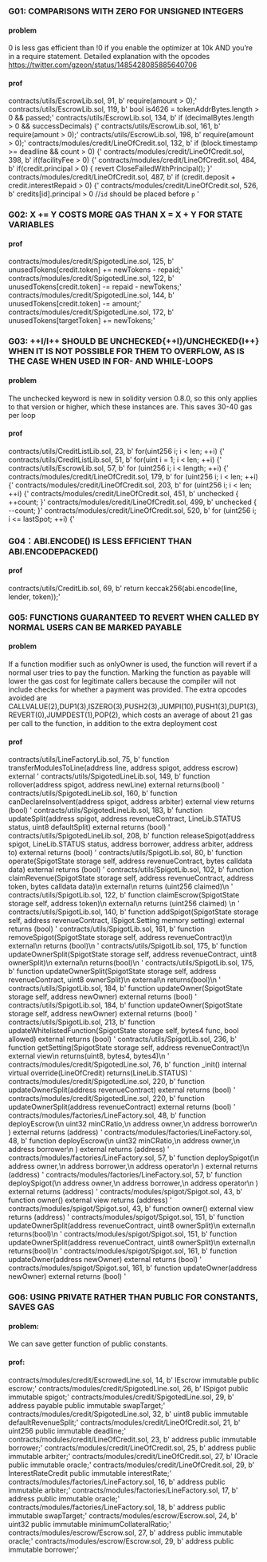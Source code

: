 ### G01: COMPARISONS WITH ZERO FOR UNSIGNED INTEGERS
#### problem
0 is less gas efficient than !0 if you enable the optimizer at 10k AND you’re in a require statement. Detailed explanation with the opcodes https://twitter.com/gzeon/status/1485428085885640706
#### prof
contracts/utils/EscrowLib.sol, 91, b'        require(amount > 0);'
contracts/utils/EscrowLib.sol, 119, b'                bool is4626 = tokenAddrBytes.length > 0 && passed;'
contracts/utils/EscrowLib.sol, 134, b'                if (decimalBytes.length > 0 && successDecimals) {'
contracts/utils/EscrowLib.sol, 161, b'        require(amount > 0);'
contracts/utils/EscrowLib.sol, 198, b'        require(amount > 0);'
contracts/modules/credit/LineOfCredit.sol, 132, b'        if (block.timestamp >= deadline && count > 0) {'
contracts/modules/credit/LineOfCredit.sol, 398, b'        if(facilityFee > 0) {'
contracts/modules/credit/LineOfCredit.sol, 484, b'        if(credit.principal > 0) { revert CloseFailedWithPrincipal(); }'
contracts/modules/credit/LineOfCredit.sol, 487, b'        if (credit.deposit + credit.interestRepaid > 0) {'
contracts/modules/credit/LineOfCredit.sol, 526, b'                  credits[id].principal > 0 //`id` should be placed before `p` '

### G02: X += Y COSTS MORE GAS THAN X = X + Y FOR STATE VARIABLES
#### prof
contracts/modules/credit/SpigotedLine.sol, 125, b'            unusedTokens[credit.token] += newTokens - repaid;'
contracts/modules/credit/SpigotedLine.sol, 122, b'            unusedTokens[credit.token] -= repaid - newTokens;'
contracts/modules/credit/SpigotedLine.sol, 144, b'      unusedTokens[credit.token] -= amount;'
contracts/modules/credit/SpigotedLine.sol, 172, b'        unusedTokens[targetToken] += newTokens;'

### G03: ++I/I++ SHOULD BE UNCHECKED{++I}/UNCHECKED{I++} WHEN IT IS NOT POSSIBLE FOR THEM TO OVERFLOW, AS IS THE CASE WHEN USED IN FOR- AND WHILE-LOOPS
#### problem
The unchecked keyword is new in solidity version 0.8.0, so this only applies to that version or higher, which these instances are. This saves 30-40 gas per loop
#### prof
contracts/utils/CreditListLib.sol, 23, b'      for(uint256 i; i < len; ++i) {'
contracts/utils/CreditListLib.sol, 51, b'        for(uint i = 1; i < len; ++i) {'
contracts/utils/EscrowLib.sol, 57, b'        for (uint256 i; i < length; ++i) {'
contracts/modules/credit/LineOfCredit.sol, 179, b'        for (uint256 i; i < len; ++i) {'
contracts/modules/credit/LineOfCredit.sol, 203, b'        for (uint256 i; i < len; ++i) {'
contracts/modules/credit/LineOfCredit.sol, 451, b'        unchecked { ++count; }'
contracts/modules/credit/LineOfCredit.sol, 499, b'        unchecked { --count; }'
contracts/modules/credit/LineOfCredit.sol, 520, b'        for (uint256 i; i <= lastSpot; ++i) {'

### G04：ABI.ENCODE() IS LESS EFFICIENT THAN ABI.ENCODEPACKED()
#### prof
contracts/utils/CreditLib.sol, 69, b'    return keccak256(abi.encode(line, lender, token));'

### G05: FUNCTIONS GUARANTEED TO REVERT WHEN CALLED BY NORMAL USERS CAN BE MARKED PAYABLE
#### problem
If a function modifier such as onlyOwner is used, the function will revert if a normal user tries to pay the function. Marking the function as payable will lower the gas cost for legitimate callers because the compiler will not include checks for whether a payment was provided. The extra opcodes avoided are CALLVALUE(2),DUP1(3),ISZERO(3),PUSH2(3),JUMPI(10),PUSH1(3),DUP1(3),REVERT(0),JUMPDEST(1),POP(2), which costs an average of about 21 gas per call to the function, in addition to the extra deployment cost
#### prof
contracts/utils/LineFactoryLib.sol, 75, b'    function transferModulesToLine(address line, address spigot, address escrow) external '
contracts/utils/SpigotedLineLib.sol, 149, b'    function rollover(address spigot, address newLine) external returns(bool) '
contracts/utils/SpigotedLineLib.sol, 160, b'    function canDeclareInsolvent(address spigot, address arbiter) external view returns (bool) '
contracts/utils/SpigotedLineLib.sol, 183, b'    function updateSplit(address spigot, address revenueContract, LineLib.STATUS status, uint8 defaultSplit) external returns (bool) '
contracts/utils/SpigotedLineLib.sol, 208, b'    function releaseSpigot(address spigot, LineLib.STATUS status, address borrower, address arbiter, address to) external returns (bool) '
contracts/utils/SpigotLib.sol, 80, b'    function operate(SpigotState storage self, address revenueContract, bytes calldata data) external returns (bool) '
contracts/utils/SpigotLib.sol, 102, b'    function claimRevenue(SpigotState storage self, address revenueContract, address token, bytes calldata data)\n        external\n        returns (uint256 claimed)\n    '
contracts/utils/SpigotLib.sol, 122, b'    function claimEscrow(SpigotState storage self, address token)\n        external\n        returns (uint256 claimed) \n    '
contracts/utils/SpigotLib.sol, 140, b'    function addSpigot(SpigotState storage self, address revenueContract, ISpigot.Setting memory setting) external returns (bool) '
contracts/utils/SpigotLib.sol, 161, b'    function removeSpigot(SpigotState storage self, address revenueContract)\n        external\n        returns (bool)\n    '
contracts/utils/SpigotLib.sol, 175, b'    function updateOwnerSplit(SpigotState storage self, address revenueContract, uint8 ownerSplit)\n        external\n        returns(bool)\n    '
contracts/utils/SpigotLib.sol, 175, b'    function updateOwnerSplit(SpigotState storage self, address revenueContract, uint8 ownerSplit)\n        external\n        returns(bool)\n    '
contracts/utils/SpigotLib.sol, 184, b'    function updateOwner(SpigotState storage self, address newOwner) external returns (bool) '
contracts/utils/SpigotLib.sol, 184, b'    function updateOwner(SpigotState storage self, address newOwner) external returns (bool) '
contracts/utils/SpigotLib.sol, 213, b'    function updateWhitelistedFunction(SpigotState storage self, bytes4 func, bool allowed) external returns (bool) '
contracts/utils/SpigotLib.sol, 236, b'    function getSetting(SpigotState storage self, address revenueContract)\n        external view\n        returns(uint8, bytes4, bytes4)\n    '
contracts/modules/credit/SpigotedLine.sol, 76, b'    function _init() internal virtual override(LineOfCredit) returns(LineLib.STATUS) '
contracts/modules/credit/SpigotedLine.sol, 220, b'    function updateOwnerSplit(address revenueContract) external returns (bool) '
contracts/modules/credit/SpigotedLine.sol, 220, b'    function updateOwnerSplit(address revenueContract) external returns (bool) '
contracts/modules/factories/LineFactory.sol, 48, b'    function deployEscrow(\n        uint32 minCRatio,\n        address owner,\n        address borrower\n    ) external returns (address) '
contracts/modules/factories/LineFactory.sol, 48, b'    function deployEscrow(\n        uint32 minCRatio,\n        address owner,\n        address borrower\n    ) external returns (address) '
contracts/modules/factories/LineFactory.sol, 57, b'    function deploySpigot(\n        address owner,\n        address borrower,\n        address operator\n    ) external returns (address) '
contracts/modules/factories/LineFactory.sol, 57, b'    function deploySpigot(\n        address owner,\n        address borrower,\n        address operator\n    ) external returns (address) '
contracts/modules/spigot/Spigot.sol, 43, b'    function owner() external view returns (address) '
contracts/modules/spigot/Spigot.sol, 43, b'    function owner() external view returns (address) '
contracts/modules/spigot/Spigot.sol, 151, b'    function updateOwnerSplit(address revenueContract, uint8 ownerSplit)\n        external\n        returns(bool)\n    '
contracts/modules/spigot/Spigot.sol, 151, b'    function updateOwnerSplit(address revenueContract, uint8 ownerSplit)\n        external\n        returns(bool)\n    '
contracts/modules/spigot/Spigot.sol, 161, b'    function updateOwner(address newOwner) external returns (bool) '
contracts/modules/spigot/Spigot.sol, 161, b'    function updateOwner(address newOwner) external returns (bool) '

### G06: USING PRIVATE RATHER THAN PUBLIC FOR CONSTANTS, SAVES GAS
#### problem:
We can save getter function of public constants.
#### prof:
contracts/modules/credit/EscrowedLine.sol, 14, b'  IEscrow immutable public escrow;'
contracts/modules/credit/SpigotedLine.sol, 26, b'    ISpigot public immutable spigot;'
contracts/modules/credit/SpigotedLine.sol, 29, b'    address payable public immutable swapTarget;'
contracts/modules/credit/SpigotedLine.sol, 32, b'    uint8 public immutable defaultRevenueSplit;'
contracts/modules/credit/LineOfCredit.sol, 21, b'    uint256 public immutable deadline;'
contracts/modules/credit/LineOfCredit.sol, 23, b'    address public immutable borrower;'
contracts/modules/credit/LineOfCredit.sol, 25, b'    address public immutable arbiter;'
contracts/modules/credit/LineOfCredit.sol, 27, b'    IOracle public immutable oracle;'
contracts/modules/credit/LineOfCredit.sol, 29, b'    InterestRateCredit public immutable interestRate;'
contracts/modules/factories/LineFactory.sol, 16, b'    address public immutable arbiter;'
contracts/modules/factories/LineFactory.sol, 17, b'    address public immutable oracle;'
contracts/modules/factories/LineFactory.sol, 18, b'    address public immutable swapTarget;'
contracts/modules/escrow/Escrow.sol, 24, b'    uint32 public immutable minimumCollateralRatio;'
contracts/modules/escrow/Escrow.sol, 27, b'    address public immutable oracle;'
contracts/modules/escrow/Escrow.sol, 29, b'    address public immutable borrower;'
